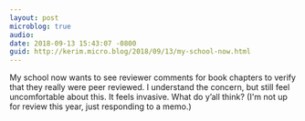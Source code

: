 ```yaml
---
layout: post
microblog: true
audio: 
date: 2018-09-13 15:43:07 -0800
guid: http://kerim.micro.blog/2018/09/13/my-school-now.html
---
```

My school now wants to see reviewer comments for book chapters to verify that they really were peer reviewed. I understand the concern, but still feel uncomfortable about this. It feels invasive. What do y’all think? (I'm not up for review this year, just responding to a memo.)
